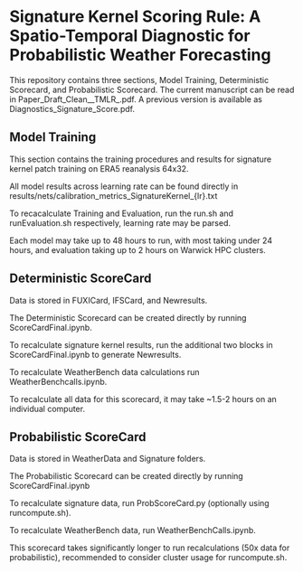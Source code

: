 # Signature Kernel Scoring Rule: A Spatio-Temporal Diagnostic for Probabilistic Weather Forecasting
This repository contains three sections, Model Training, Deterministic Scorecard, and Probabilistic Scorecard. The current manuscript can be read in Paper_Draft_Clean__TMLR_.pdf. A previous version is available as Diagnostics_Signature_Score.pdf.

## Model Training

This section contains the training procedures and results for signature kernel patch training on ERA5 reanalysis 64x32.

All model results across learning rate can be found directly in results/nets/calibration_metrics_SignatureKernel_{lr}.txt

To recacalculate Training and Evaluation, run the run.sh and runEvaluation.sh respectively, learning rate may be parsed.

Each model may take up to 48 hours to run, with most taking under 24 hours, and evaluation taking up to 2 hours on Warwick HPC clusters. 

## Deterministic ScoreCard

Data is stored in FUXICard, IFSCard, and Newresults.

The Deterministic Scorecard can be created directly by running ScoreCardFinal.ipynb. 

To recalculate signature kernel results, run the additional two blocks in ScoreCardFinal.ipynb to generate Newresults.

To recalculate WeatherBench data calculations run WeatherBenchcalls.ipynb. 

To recalculate all data for this scorecard, it may take ~1.5-2 hours on an individual computer.

## Probabilistic ScoreCard

Data is stored in WeatherData and Signature folders.

The Probabilistic Scorecard can be created directly by running ScoreCardFinal.ipynb

To recalculate signature data, run ProbScoreCard.py (optionally using runcompute.sh).

To recalculate WeatherBench data, run WeatherBenchCalls.ipynb.

This scorecard takes significantly longer to run recalculations (50x data for probabilistic), recommended to consider cluster usage for runcompute.sh.


